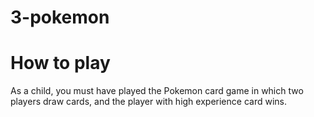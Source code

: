 # 3-pokemon
# How to play

As a child, you must have played the Pokemon card game in which two players draw cards, and the player with high experience card wins.
